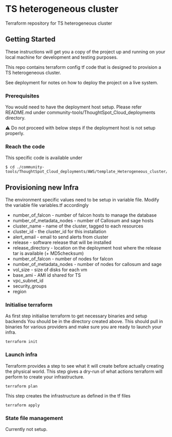 # TS heterogeneous cluster
Terraform repository for TS heterogeneous cluster

## Getting Started
These instructions will get you a copy of the project up and running on your local machine for development and testing purposes.

This repo contains terraform config tf code that is designed to provision a TS heterogeneous cluster.

See deployment for notes on how to deploy the project on a live system.

### Prerequisites
You would need to have the deployment host setup.
Please refer README.md under community-tools/ThoughtSpot_Cloud_deployments directory.

:warning: Do not proceed with below steps if the deployment host is not setup properly.

### Reach the code

This specific code is available under
```
$ cd ./community-tools/ThoughtSpot_Cloud_deployments/AWS/template_Heterogeneous_cluster/install_workflow
```

## Provisioning new Infra
The environment specific values need to be setup in variable file.
Modify the variable file variables.tf accordingly
  - number_of_falcon          - number of falcon hosts to manage the database
  - number_of_metadata_nodes  - number of Callosum and sage hosts
  - cluster_name              - name of the cluster, tagged to each resources
  - cluster_id                - the cluster_id for this installation
  - alert_email               - email to send alerts from cluster
  - release                   - software release that will be installed
  - release_directory         - location on the deployment host where the release tar is available (+ MD5checksum)
  - number_of_falcon          - number of nodes for falcon
  - number_of_metadata_nodes  - number of nodes for callosum and sage
  - vol_size                  - size of disks for each vm
  - base_ami                  - AMI id shared for TS
  - vpc_subnet_id
  - security_groups
  - region

### Initialise terraform
As first step initialise terraform to get necessary binaries and setup backends
You should be in the directory created above.
This should pull in binaries for various providers and make sure you are ready to launch your infra.
```
terraform init
```
### Launch infra
Terraform provides a step to see what it will create before actually creating the physical world.
This step gives a dry-run of what actions terraform will perform to create your infrastructure.
```
terraform plan
```
This step creates the infrastructure as defined in the tf files
```
terraform apply
```

### State file management
Currently not setup.
